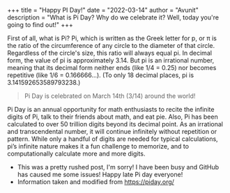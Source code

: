 +++
title = "Happy PI Day!"
date = "2022-03-14"
author = "Avunit"
description = "What is Pi Day? Why do we celebrate it? Well, today you're going to find out!"
+++

First of all, what is Pi? Pi, which is written as the Greek letter for p, or π is the ratio of the circumference of any circle to the diameter of that circle. Regardless of the circle's size, this ratio will always equal pi. In decimal form, the value of pi is approximately 3.14. But pi is an irrational number, meaning that its decimal form neither ends (like 1/4 = 0.25) nor becomes repetitive (like 1/6 = 0.166666...). (To only 18 decimal places, pi is 3.141592653589793238.)

> Pi Day is celebrated on March 14th (3/14) around the world!

Pi Day is an annual opportunity for math enthusiasts to recite the infinite digits of Pi, talk to their friends about math, and eat pie. Also, Pi has been calculated to over 50 trillion digits beyond its decimal point. As an irrational and transcendental number, it will continue infinitely without repetition or pattern. While only a handful of digits are needed for typical calculations, pi’s infinite nature makes it a fun challenge to memorize, and to computationally calculate more and more digits.


- This was a pretty rushed post, I'm sorry! I have been busy and GitHub has caused me some issues! Happy late Pi day everyone!
- Information taken and modified from https://piday.org/